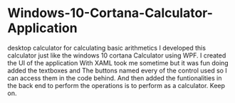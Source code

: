 # Windows-10-Cortana-Calculator-Application
desktop calculator for calculating basic arithmetics
I developed this calculator just like the windows 10 cortana
Calculator using WPF. I created the UI of the application
With XAML took me sometime but it was fun doing added the textboxes and
The buttons named  every of the control used so I can access them in the code behind.
And then added the funtionalities in the back end to perform the operations is to perform as a calculator.
Keep on.

